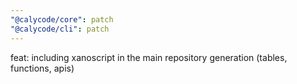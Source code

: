```yaml
---
"@calycode/core": patch
"@calycode/cli": patch
---
```


feat: including xanoscript in the main repository generation (tables, functions, apis)
